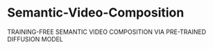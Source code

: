 # Semantic-Video-Composition
TRAINING-FREE SEMANTIC VIDEO COMPOSITION VIA PRE-TRAINED DIFFUSION MODEL
